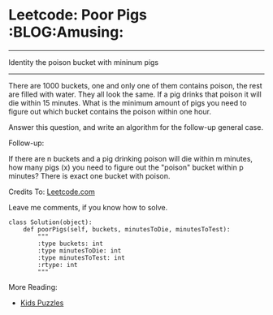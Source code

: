 # Leetcode: Poor Pigs     :BLOG:Amusing:


---

Identity the poison bucket with mininum pigs  

---

There are 1000 buckets, one and only one of them contains poison, the rest are filled with water. They all look the same. If a pig drinks that poison it will die within 15 minutes. What is the minimum amount of pigs you need to figure out which bucket contains the poison within one hour.  

Answer this question, and write an algorithm for the follow-up general case.  

Follow-up:  

If there are n buckets and a pig drinking poison will die within m minutes, how many pigs (x) you need to figure out the "poison" bucket within p minutes? There is exact one bucket with poison.  

Credits To: [Leetcode.com](https://leetcode.com/problems/poor-pigs/description/)  

Leave me comments, if you know how to solve.  

    class Solution(object):
        def poorPigs(self, buckets, minutesToDie, minutesToTest):
            """
            :type buckets: int
            :type minutesToDie: int
            :type minutesToTest: int
            :rtype: int
            """

More Reading:  
-   [Kids Puzzles](http://brain.dennyzhang.com/tag/kids/)